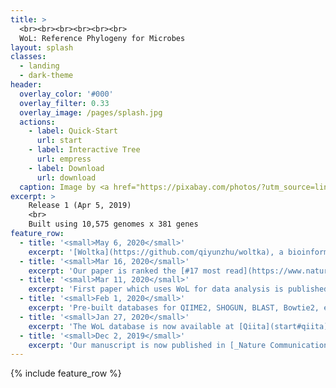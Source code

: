 ```yaml
---
title: >
  <br><br><br><br><br><br>
  WoL: Reference Phylogeny for Microbes
layout: splash
classes:
  - landing
  - dark-theme
header:
  overlay_color: '#000'
  overlay_filter: 0.33
  overlay_image: /pages/splash.jpg
  actions:
    - label: Quick-Start
      url: start
    - label: Interactive Tree
      url: empress
    - label: Download
      url: download
  caption: Image by <a href="https://pixabay.com/photos/?utm_source=link-attribution&amp;utm_medium=referral&amp;utm_campaign=image&amp;utm_content=931706">Free-Photos</a> from <a href="https://pixabay.com/?utm_source=link-attribution&amp;utm_medium=referral&amp;utm_campaign=image&amp;utm_content=931706">Pixabay</a>
excerpt: >
    Release 1 (Apr 5, 2019)
    <br>
    Built using 10,575 genomes x 381 genes
feature_row:
  - title: '<small>May 6, 2020</small>'
    excerpt: '[Woltka](https://github.com/qiyunzhu/woltka), a bioinformatics package for meta'omics data analysis with WoL, is now in alpha release.'
  - title: '<small>Mar 16, 2020</small>'
    excerpt: 'Our paper is ranked the [#17 most read](https://www.nature.com/collections/acdgdeedhi) life and biological sciences articles from 2019 in _Nature Communications_.'
  - title: '<small>Mar 11, 2020</small>'
    excerpt: 'First paper which uses WoL for data analysis is published in [_Nature_](https://www.nature.com/articles/s41586-020-2095-1). It decodes the role of microbiome in cancer.'
  - title: '<small>Feb 1, 2020</small>'
    excerpt: 'Pre-built databases for QIIME2, SHOGUN, BLAST, Bowtie2, etc. are available for [download](download).'
  - title: '<small>Jan 27, 2020</small>'
    excerpt: 'The WoL database is now available at [Qiita](start#qiita) to allow for metagenome analysis from graphic interface.'
  - title: '<small>Dec 2, 2019</small>'
    excerpt: 'Our manuscript is now published in [_Nature Communications_](https://www.nature.com/articles/s41467-019-13443-4)!'
---
```


{% include feature_row %}
